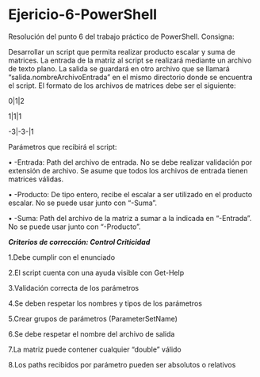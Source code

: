 # Ejericio-6-PowerShell

Resolución del punto 6 del trabajo práctico de PowerShell. Consigna:

Desarrollar un script que permita realizar producto escalar y suma de matrices. La entrada de la matriz al script se realizará mediante un archivo de texto plano. La salida se guardará en otro archivo que se llamará “salida.nombreArchivoEntrada” en el mismo directorio donde se encuentra el script. El formato de los archivos de matrices debe ser el siguiente:

0|1|2

1|1|1

-3|-3-|1


Parámetros que recibirá el script:

• -Entrada: Path del archivo de entrada. No se debe realizar validación por extensión de archivo. Se asume que todos los archivos de entrada tienen matrices válidas.

• -Producto: De tipo entero, recibe el escalar a ser utilizado en el producto escalar. No se puede usar junto con “-Suma”.

• -Suma: Path del archivo de la matriz a sumar a la indicada en “-Entrada”. No se puede usar junto con “-Producto”.

***Criterios de corrección: Control Criticidad***

1.Debe cumplir con el enunciado

2.El script cuenta con una ayuda visible con Get-Help

3.Validación correcta de los parámetros

4.Se deben respetar los nombres y tipos de los parámetros

5.Crear grupos de parámetros (ParameterSetName)

6.Se debe respetar el nombre del archivo de salida

7.La matriz puede contener cualquier “double” válido

8.Los paths recibidos por parámetro pueden ser absolutos o relativos
